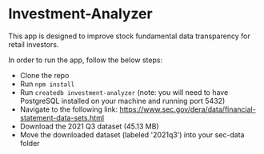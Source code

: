 # Investment-Analyzer

This app is designed to improve stock fundamental data transparency for retail investors.

In order to run the app, follow the below steps:

- Clone the repo
- Run `npm install`
- Run `createdb investment-analyzer` (note: you will need to have PostgreSQL installed on your machine and running port 5432)
- Navigate to the following link: https://www.sec.gov/dera/data/financial-statement-data-sets.html
- Download the 2021 Q3 dataset (45.13 MB)
- Move the downloaded dataset (labeled '2021q3') into your sec-data folder



